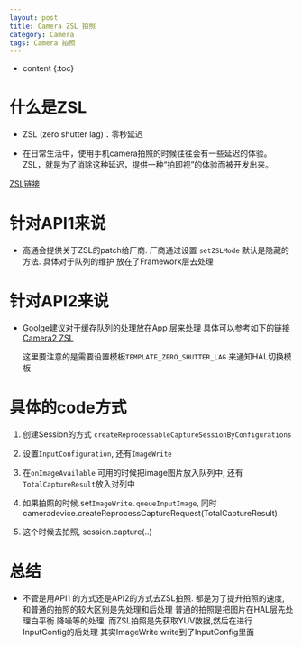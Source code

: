 ```yaml
---
layout: post
title: Camera ZSL 拍照
category: Camera
tags: Camera 拍照
---
```

* content
{:toc}

# 什么是ZSL
* ZSL (zero shutter lag)：零秒延迟

* 在日常生活中，使用手机camera拍照的时候往往会有一些延迟的体验。ZSL，就是为了消除这种延迟，提供一种“拍即视”的体验而被开发出来。

[ZSL链接](http://blog.chinaunix.net/uid-7213935-id-5753468.html)


# 针对API1来说
* 高通会提供关于ZSL的patch给厂商. 厂商通过设置 `setZSLMode` 默认是隐藏的方法. 具体对于队列的维护
  放在了Framework层去处理

# 针对API2来说
* Goolge建议对于缓存队列的处理放在App 层来处理 具体可以参考如下的链接
  [Camera2 ZSL](http://androidxref.com/9.0.0_r3/search?q=%22zsl%22&project=packages)

  这里要注意的是需要设置模板`TEMPLATE_ZERO_SHUTTER_LAG` 来通知HAL切换模板

# 具体的code方式

  1. 创建Session的方式 `createReprocessableCaptureSessionByConfigurations`
  
  2. 设置`InputConfiguration`, 还有`ImageWrite`
  3. 在`onImageAvailable` 可用的时候把image图片放入队列中, 还有`TotalCaptureResult`放入对列中
  4. 如果拍照的时候.set`ImageWrite.queueInputImage`,  同时 cameradevice.createReprocessCaptureRequest(TotalCaptureResult)
  5. 这个时候去拍照, session.capture(..)

# 总结
* 不管是用API1 的方式还是API2的方式去ZSL拍照. 都是为了提升拍照的速度, 和普通的拍照的较大区别是先处理和后处理
  普通的拍照是把图片在HAL层先处理白平衡.降噪等的处理. 而ZSL拍照是先获取YUV数据,然后在进行InputConfig的后处理
  其实ImageWrite write到了InputConfig里面

